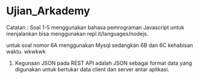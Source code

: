 # Ujian_Arkademy

Catatan : Soal 1-5 menggunakan bahasa pemrograman Javascript untuk menjalankan bisa menggunakan repl.it/languages/nodejs.

untuk soal nomor 6A menggunakan Mysql sedangkan 6B dan 6C kehabisan waktu. wkwkwk

1. Kegunaan JSON pada REST API adalah JSON sebagai format data yang digunakan untuk bertukar data client dan server antar aplikasi.
